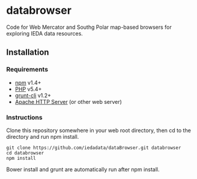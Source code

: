 # databrowser
Code for Web Mercator and Southg Polar map-based browsers for exploring IEDA data resources.
## Installation
### Requirements
- [npm](https://www.npmjs.com/) v1.4+
- [PHP](http://php.net/) v5.4+
- [grunt-cli](https://gruntjs.com/) v1.2+
- [Apache HTTP Server](https://httpd.apache.org/) (or other web server)

### Instructions
Clone this repository somewhere in your web root directory, then cd to the directory and run npm install.
```
git clone https://github.com/iedadata/dataBrowser.git databrowser
cd databrowser
npm install
```
Bower install and grunt are automatically run after npm install.
